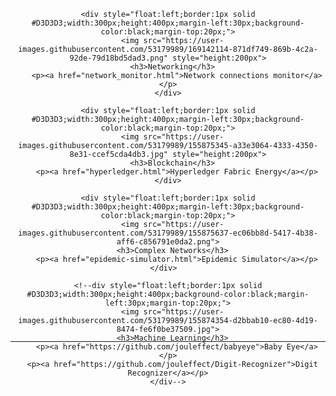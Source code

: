   <div align="center" style="height:500px;margin-top:30px;margin-bottom:30px;"> 
    
    <div style="float:left;border:1px solid #D3D3D3;width:300px;height:400px;margin-left:30px;background-color:black;margin-top:20px;">
      <img src="https://user-images.githubusercontent.com/53179989/169142114-871df749-869b-4c2a-92de-79d18bd5dad3.png" style="height:200px">
      <h3>Networking</h3>
        <p><a href="network_monitor.html">Network connections monitor</a></p>
    </div>
  
    <div style="float:left;border:1px solid #D3D3D3;width:300px;height:400px;margin-left:30px;background-color:black;margin-top:20px;">
      <img src="https://user-images.githubusercontent.com/53179989/155875345-a33e3064-4333-4350-8e31-ccef5cda4db3.jpg" style="height:200px">
      <h3>Blockchain</h3>
        <p><a href="hyperledger.html">Hyperledger Fabric Energy</a></p>
    </div>
    
    <div style="float:left;border:1px solid #D3D3D3;width:300px;height:400px;margin-left:30px;background-color:black;margin-top:20px;">
      <img src="https://user-images.githubusercontent.com/53179989/155875637-ec06bb8d-5417-4b38-aff6-c856791e0da2.png">
      <h3>Complex Networks</h3>
        <p><a href="epidemic-simulator.html">Epidemic Simulator</a></p>
    </div>  
    
    <!--div style="float:left;border:1px solid #D3D3D3;width:300px;height:400px;background-color:black;margin-left:30px;margin-top:20px;">
      <img src="https://user-images.githubusercontent.com/53179989/155874354-d2bbab10-ec80-4d19-8474-fe6f0be37509.jpg">
      <h3>Machine Learning</h3>
        <p><a href="https://github.com/jouleffect/babyeye">Baby Eye</a></p>
      <p><a href="https://github.com/jouleffect/Digit-Recognizer">Digit Recognizer</a></p>
    </div-->
    
  </div>
  
  ---
  
  <div align="center" style="clear: both;">
  <!--h1>Hackathons & Digital Innovation Workshops:</h1>
  <ul>
    <li> 19/05/2022 - Palermo (IT) : Cloud Careers & Job Opportunities </li>
  </ul>
  
    Here is the link to the blog page about all the experiences of IT meetings around the world:
  <p><a href="https://jouleffect.github.io/hackablog/">HackaBlog</a></p-->
  
  </div>
  


